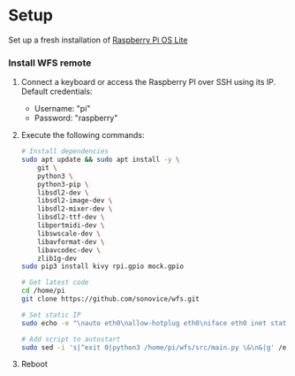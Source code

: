 # Setup
Set up a fresh installation of [Raspberry Pi OS Lite](https://www.raspberrypi.org/software/operating-systems/#raspberry-pi-os-32-bit)



### Install WFS remote
1. Connect a keyboard or access the Raspberry PI over SSH using its IP. Default credentials:
   * Username: "pi"  
   * Password: "raspberry"

2. Execute the following commands:

   ```bash
   # Install dependencies
   sudo apt update && sudo apt install -y \
       git \
       python3 \
       python3-pip \
       libsdl2-dev \
       libsdl2-image-dev \
       libsdl2-mixer-dev \
       libsdl2-ttf-dev \
       libportmidi-dev \
       libswscale-dev \
       libavformat-dev \
       libavcodec-dev \
       zlib1g-dev
   sudo pip3 install kivy rpi.gpio mock.gpio
   
   # Get latest code
   cd /home/pi
   git clone https://github.com/sonovice/wfs.git

   # Set static IP
   sudo echo -e "\nauto eth0\nallow-hotplug eth0\niface eth0 inet static\naddress 192.168.1.99\nnetmask 255.255.255.0\ngateway 192.168.1.254\n" >> /etc/network/interfaces
   
   # Add script to autostart
   sudo sed -i 's|^exit 0|python3 /home/pi/wfs/src/main.py \&\n&|g' /etc/rc.local
   ```
3. Reboot
